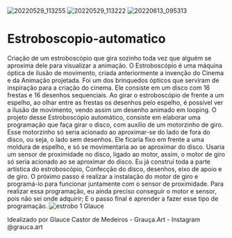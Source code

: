 ![20220529_113255](https://user-images.githubusercontent.com/113309183/189547141-947bb63b-cd51-4f98-949b-ee77847e91c3.jpg)
![20220529_113222](https://user-images.githubusercontent.com/113309183/189547153-f7a4a0b8-15d9-4f72-9c4a-e0c7e8dff83e.jpg)
![20220613_095313](https://user-images.githubusercontent.com/113309183/189547154-810676f1-61ec-4668-9d40-821e289a6a1a.jpg)
# Estroboscopio-automatico
Criação de um estroboscópio que gira sozinho toda vez que alguém se aproxima dele para visualizar a animação. O Estroboscópio é uma máquina óptica de ilusão de movimento, criada anteriormente a invenção do Cinema e da Animação projetada. Foi um dos brinquedos ópticos que serviram de inspiração para a criação do cinema. Ele consiste em um disco com 16 frestas e 16 desenhos sequenciais. Ao girar o estroboscópio de frente a um espelho, ao olhar entre as frestas os desenhos pelo espelho, é possível ver a ilusão de movimento, vendo assim um desenho animado em looping.
O projeto desse Estroboscópio automático, consiste em elaborar uma programação que faça girar o disco, com auxílio de um  motorzinho de giro.
Esse motorzinho só seria acionado ao aproximar-se do lado de fora do disco, ou seja, o lado sem desenhos. 
Ele ficaria fixo em frente a uma moldura de espelho, e só se movimentaria ao se aproximar do disco. 
Usaria um sensor de proximidade no disco, ligado ao motor, assim, o motor de giro só seria acionado ao se aproximar do disco.
Eu já construí toda a parte artística do estroboscópio, Confecção do disco, desenhos, eixo de apoio e de giro. 
O próximo passo é realizar a instalação do motor de giro e programá-lo para funcionar juntamente com o sensor de proximidade. 
Para realizar essa programação, eu ainda preciso conseguir o motor e sensor, pois não sei onde adquirir;
E o passo final é aprender a fazer esse tipo de programação.
![estrobo 1 Glauce](https://user-images.githubusercontent.com/113309183/189548295-5ada38f5-3aa9-46e6-a276-7b91f543f037.jpg)

Idealizado por Glauce Castor de Medeiros - Grauça.Art - Instagram @grauca.art
